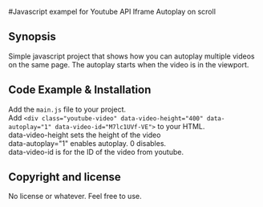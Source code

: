 #Javascript exampel for Youtube API  Iframe Autoplay on scroll

## Synopsis
Simple javascript project that shows how you can autoplay multiple videos on the same page. The autoplay starts when the video is in the viewport.

## Code Example & Installation
Add the `main.js` file to your project.  
Add `<div class="youtube-video" data-video-height="400" data-autoplay="1" data-video-id="M7lc1UVf-VE">` to your HTML.  
data-video-height sets the height of the video  
data-autoplay="1" enables autoplay. 0 disables.  
data-video-id is for the ID of the video from youtube.

## Copyright and license
No license or whatever. Feel free to use.